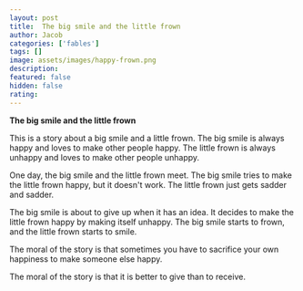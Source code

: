 ```yaml
---
layout: post
title:  The big smile and the little frown
author: Jacob
categories: ['fables']
tags: []
image: assets/images/happy-frown.png
description: 
featured: false
hidden: false
rating: 
---
```


**The big smile and the little frown**

This is a story about a big smile and a little frown. The big smile is always happy and loves to make other people happy. The little frown is always unhappy and loves to make other people unhappy.

One day, the big smile and the little frown meet. The big smile tries to make the little frown happy, but it doesn't work. The little frown just gets sadder and sadder.

The big smile is about to give up when it has an idea. It decides to make the little frown happy by making itself unhappy. The big smile starts to frown, and the little frown starts to smile.

The moral of the story is that sometimes you have to sacrifice your own happiness to make someone else happy.

The moral of the story is that it is better to give than to receive.
